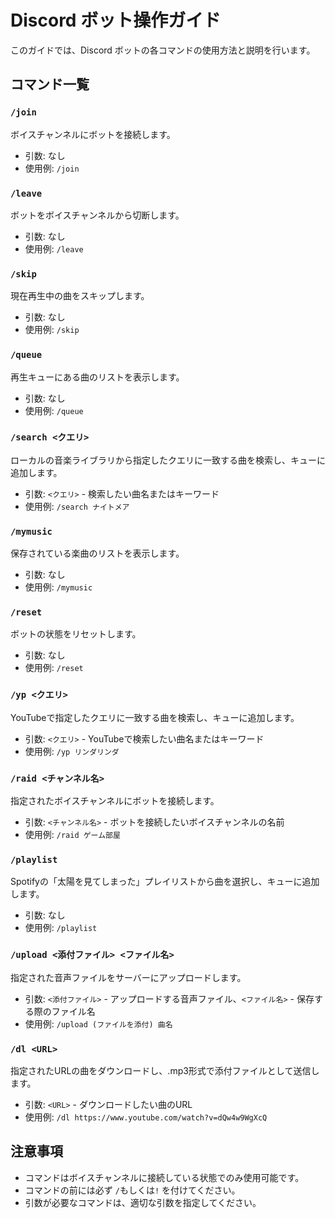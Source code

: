 # Discord ボット操作ガイド

このガイドでは、Discord ボットの各コマンドの使用方法と説明を行います。

## コマンド一覧

### `/join`
ボイスチャンネルにボットを接続します。
- 引数: なし
- 使用例: `/join`

### `/leave`
ボットをボイスチャンネルから切断します。
- 引数: なし
- 使用例: `/leave`

### `/skip`
現在再生中の曲をスキップします。
- 引数: なし
- 使用例: `/skip`

### `/queue`
再生キューにある曲のリストを表示します。
- 引数: なし
- 使用例: `/queue`

### `/search <クエリ>`
ローカルの音楽ライブラリから指定したクエリに一致する曲を検索し、キューに追加します。
- 引数: `<クエリ>` - 検索したい曲名またはキーワード
- 使用例: `/search ナイトメア`

### `/mymusic`
保存されている楽曲のリストを表示します。
- 引数: なし
- 使用例: `/mymusic`

### `/reset`
ボットの状態をリセットします。
- 引数: なし
- 使用例: `/reset`

### `/yp <クエリ>`
YouTubeで指定したクエリに一致する曲を検索し、キューに追加します。
- 引数: `<クエリ>` - YouTubeで検索したい曲名またはキーワード
- 使用例: `/yp リンダリンダ`

### `/raid <チャンネル名>`
指定されたボイスチャンネルにボットを接続します。
- 引数: `<チャンネル名>` - ボットを接続したいボイスチャンネルの名前
- 使用例: `/raid ゲーム部屋`

### `/playlist`
Spotifyの「太陽を見てしまった」プレイリストから曲を選択し、キューに追加します。
- 引数: なし
- 使用例: `/playlist`

### `/upload <添付ファイル> <ファイル名>`
指定された音声ファイルをサーバーにアップロードします。
- 引数: `<添付ファイル>` - アップロードする音声ファイル、`<ファイル名>` - 保存する際のファイル名
- 使用例: `/upload (ファイルを添付) 曲名`

### `/dl <URL>`
指定されたURLの曲をダウンロードし、.mp3形式で添付ファイルとして送信します。
- 引数: `<URL>` - ダウンロードしたい曲のURL
- 使用例: `/dl https://www.youtube.com/watch?v=dQw4w9WgXcQ`

## 注意事項
- コマンドはボイスチャンネルに接続している状態でのみ使用可能です。
- コマンドの前には必ず `/`もしくは`!` を付けてください。
- 引数が必要なコマンドは、適切な引数を指定してください。
